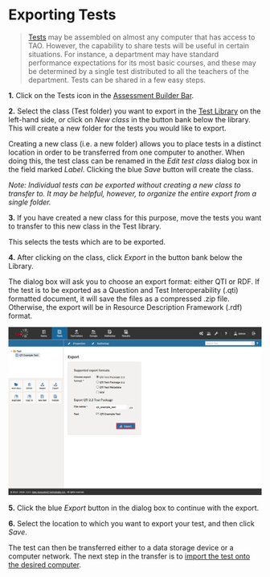 <!--
created_at: 2016-12-15
authors:         
    - "Catherine Pease"
--> 

# Exporting Tests

>[Tests](../appendix/glossary.md#test) may be assembled on almost any computer that has access to TAO. However, the capability to share tests will be useful in certain situations. For instance, a department may have standard performance expectations for its most basic courses, and these may be determined by a single test distributed to all the teachers of the department. Tests can be shared in a few easy steps.

**1.**  Click on the Tests icon in the [Assessment Builder Bar](../appendix/glossary.md#assessment-builder-bar).

**2.**  Select the class (Test folder) you want to export in the [Test Library](../appendix/glossary.md#test-library) on the left-hand side, *or* click on *New class* in the button bank below the library. This will create a new folder for the tests you would like to export.

Creating a new class (i.e. a new folder) allows you to place tests in a distinct location in order to be transferred from one computer to another. When doing this, the test class can be renamed in the *Edit test class* dialog box in the field marked *Label*. Clicking the blue *Save* button will create the class.

*Note: Individual tests can be exported without creating a new class to transfer to. It may be helpful, however, to organize the entire export from a single folder.*

**3.**  If you have created a new class for this purpose, move the tests you want to transfer to this new class in the Test library.

This selects the tests which are to be exported.

**4.**  After clicking on the class, click *Export* in the button bank below the Library.

The dialog box will ask you to choose an export format: either QTI or RDF.
If the test is to be exported as a Question and Test Interoperability (.qti) formatted document, it will save the files as a compressed .zip file. Otherwise, the export will be in Resource Description Framework (.rdf) format.

![Exporting Tests](../resources/backend/tests/export-5.png)

**5.**  Click the blue *Export* button in the dialog box to continue with the export.

**6.**  Select the location to which you want to export your test, and then click *Save*.

The test can then be transferred either to a data storage device or a computer network. The next step in the transfer is to [import the test onto the desired computer](../tests/importing-a-test.md).

